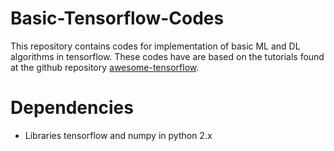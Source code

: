 # Basic-Tensorflow-Codes
This repository contains codes for implementation of basic ML and DL algorithms in tensorflow. These codes have are based on the tutorials found at the github repository [awesome-tensorflow](https://github.com/jtoy/awesome-tensorflow).

# Dependencies
* Libraries tensorflow and numpy in python 2.x 